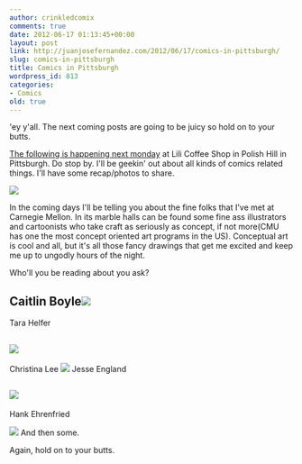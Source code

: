 ```yaml
---
author: crinkledcomix
comments: true
date: 2012-06-17 01:13:45+00:00
layout: post
link: http://juanjosefernandez.com/2012/06/17/comics-in-pittsburgh/
slug: comics-in-pittsburgh
title: Comics in Pittsburgh
wordpress_id: 813
categories:
- Comics
old: true
---
```


'ey y'all. The next coming posts are going to be juicy so hold on to your butts.

[The following is happening next monday](http://www.facebook.com/events/201524219969510/) at Lili Coffee Shop in Polish Hill in Pittsburgh. Do stop by. I'll be geekin' out about all kinds of comics related things. I'll have some recap/photos to share.


[![](http://fernandezjuanjose.files.wordpress.com/2012/06/522654_3402897551226_741449517_n2.jpeg)](http://www.facebook.com/events/201524219969510/)


In the coming days I'll be telling you about the fine folks that I've met at Carnegie Mellon. In its marble halls can be found some fine ass illustrators and cartoonists who take craft as seriously as concept, if not more(CMU has one the most concept oriented art programs in the US). Conceptual art is cool and all, but it's all those fancy drawings that get me excited and keep me up to ungodly hours of the night.

Who'll you be reading about you ask?


## Caitlin Boyle[![](http://fernandezjuanjose.files.wordpress.com/2012/06/teenwolverine-1.jpeg)](http://www.sadsadkiddie.com/blog/)
Tara Helfer




## [![](http://fernandezjuanjose.files.wordpress.com/2012/06/tumblr_lz2aeu8pzf1qki4who1_12801.jpeg)](http://tarahelfer.com/)
Christina Lee
[![](http://fernandezjuanjose.files.wordpress.com/2012/06/illustration2.png)](http://xtinadraws.com/)
Jesse England




## [![](http://fernandezjuanjose.files.wordpress.com/2012/06/tumblr_lzrmop9pcy1rp445yo1_5001.jpeg)](http://jesseengland.net/)
Hank Ehrenfried


[![](http://fernandezjuanjose.files.wordpress.com/2012/06/tumblr_lzrnsp9iyc1rp445yo1_12801.jpeg)](http://fernandezjuanjose.files.wordpress.com/2012/06/tumblr_lzrnsp9iyc1rp445yo1_12801.jpeg)
And then some.

Again, hold on to your butts.
